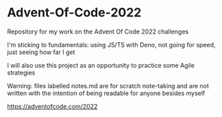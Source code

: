 # Advent-Of-Code-2022
Repository for my work on the Advent Of Code 2022 challenges

I'm sticking to fundamentals: using JS/TS with Deno, not going for speed, 
just seeing how far I get

I will also use this project as an opportunity to practice some Agile strategies

Warning: files labelled notes.md are for scratch note-taking and are not written 
with the intention of being readable for anyone besides myself

https://adventofcode.com/2022
